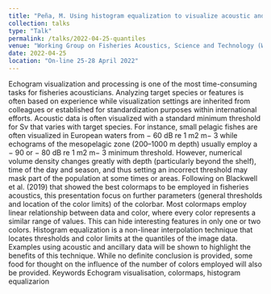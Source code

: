 ```yaml
---
title: "Peña, M. Using histogram equalization to visualize acoustic and ancillary data."
collection: talks
type: "Talk"
permalink: /talks/2022-04-25-quantiles
venue: "Working Group on Fisheries Acoustics, Science and Technology (WGFAST)."
date: 2022-04-25
location: "On-line 25-28 April 2022"
---
```

Echogram visualization and processing is one of the most time-consuming tasks for fisheries acousticians. Analyzing target species or features is often based on experience while visualization settings are inherited from colleagues or established for standardization purposes within international efforts. Acoustic data is often visualized with a standard minimum threshold for Sv that varies with target species. For instance, small pelagic fishes are often visualized in European waters from − 60 dB re 1 m2 m− 3 while echograms of the mesopelagic zone (200–1000 m depth) usually employ a − 90 or − 80 dB re 1 m2 m− 3 minimum threshold. However, numerical volume density changes greatly with depth (particularly beyond the shelf), time of the day and season, and thus setting an incorrect threshold may mask part of the population at some times or areas.
Following on Blackwell et al. (2019) that showed the best colormaps to be employed in fisheries acoustics, this presentation focus on further parameters (general thresholds and location of the color limits) of the colorbar. Most colormaps employ linear relationship between data and color, where every color represents a similar range of values. This can hide interesting features in only one or two colors. Histogram equalization is a non-linear interpolation technique that locates thresholds and color limits at the quantiles of the image data. Examples using acoustic and ancillary data will be shown to highlight the benefits of this technique. While no definite conclusion is provided, some food for thought on the influence of the number of colors employed will also be provided.
Keywords
Echogram visualisation, colormaps, histogram equalizarion
